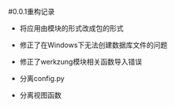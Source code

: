 #0.0.1重构记录

+ 将应用由模块的形式改成包的形式
+ 修正了在Windows下无法创建数据库文件的问题
+ 修正了werkzung模块相关函数导入错误

+ 分离config.py

+ 分离视图函数
